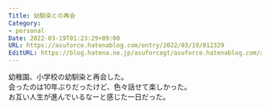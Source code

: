 ```yaml
---
Title: 幼馴染との再会
Category:
- personal
Date: 2022-03-19T01:23:29+09:00
URL: https://asuforce.hatenablog.com/entry/2022/03/19/012329
EditURL: https://blog.hatena.ne.jp/asuforcegt/asuforce.hatenablog.com/atom/entry/13574176438074350928
---
```


幼稚園、小学校の幼馴染と再会した。  
会ったのは10年ぶりだったけど、色々話せて楽しかった。  
お互い人生が進んでいるなーと感じた一日だった。
